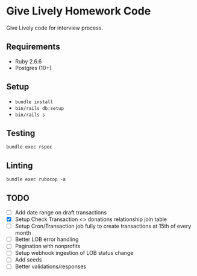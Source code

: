 # Give Lively Homework Code

Give Lively code for interview process.

## Requirements

- Ruby 2.6.6
- Postgres (10+)

## Setup

- `bundle install`
- `bin/rails db:setup`
- `bin/rails s`

## Testing

`bundle exec rspec`

## Linting

`bundle exec rubocop -a`

## TODO

- [ ] Add date range on draft transactions
- [x] Setup Check Transaction <> donations relationship join table
- [ ] Setup Cron/Transaction job fully to create transactions at 15th of every month
- [ ] Better LOB error handling
- [ ] Pagination with nonprofits
- [ ] Setup webhook ingestion of LOB status change
- [ ] Add seeds
- [ ] Better validations/responses
